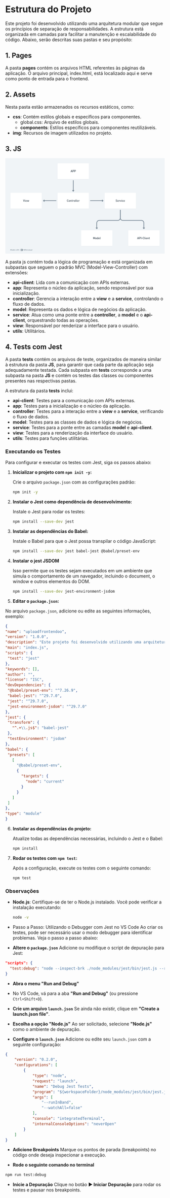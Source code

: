 # Estrutura do Projeto  

Este projeto foi desenvolvido utilizando uma arquitetura modular que segue os princípios de separação de responsabilidades. A estrutura está organizada em camadas para facilitar a manutenção e escalabilidade do código. Abaixo, serão descritas suas pastas e seu propósito:  

## 1. **Pages**  
A pasta **pages** contém os arquivos HTML referentes às páginas da aplicação. O arquivo principal, index.html, está localizado aqui e serve como ponto de entrada para o frontend.  

## 2. **Assets**  
Nesta pasta estão armazenados os recursos estáticos, como:  
- **css**: Contém estilos globais e específicos para componentes.  
  - global.css: Arquivo de estilos globais.  
  - **components**: Estilos específicos para componentes reutilizáveis.  
- **img**: Recursos de imagem utilizados no projeto.  

## 3. **JS**  
![Diagrama](/assets/uml/diagrama-arq-front-poo.png "Diagrama")

A pasta js contém toda a lógica de programação e está organizada em subpastas que seguem o padrão MVC (Model-View-Controller) com extensões:  
- **api-client**: Lida com a comunicação com APIs externas.  
- **app**: Representa o núcleo da aplicação, sendo responsável por sua inicialização.  
- **controller**: Gerencia a interação entre a **view** e a **service**, controlando o fluxo de dados.  
- **model**: Representa os dados e lógica de negócios da aplicação.  
- **service**: Atua como uma ponte entre a **controller**, a **model** e o **api-client**, orquestrando todas as operações.  
- **view**: Responsável por renderizar a interface para o usuário.  
- **utils**: Utilitários.  

## 4. **Tests com Jest**

A pasta **tests** contém os arquivos de teste, organizados de maneira similar à estrutura da pasta **JS**, para garantir que cada parte da aplicação seja adequadamente testada. Cada subpasta em **tests** corresponde a uma subpasta na pasta **JS** e contém os testes das classes ou componentes presentes nas respectivas pastas.  

A estrutura da pasta **tests** inclui:  
- **api-client**: Testes para a comunicação com APIs externas.  
- **app**: Testes para a inicialização e o núcleo da aplicação.  
- **controller**: Testes para a interação entre a **view** e a **service**, verificando o fluxo de dados.  
- **model**: Testes para as classes de dados e lógica de negócios.  
- **service**: Testes para a ponte entre as camadas **model** e **api-client**.  
- **view**: Testes para a renderização da interface do usuário.  
- **utils**: Testes para funções utilitárias.

### Executando os Testes

Para configurar e executar os testes com Jest, siga os passos abaixo:

1. **Inicializar o projeto com `npm init -y`:**

   Crie o arquivo `package.json` com as configurações padrão:

   ```bash
   npm init -y
   ```
2. **Instalar o Jest como dependência de desenvolvimento:**

   Instale o Jest para rodar os testes:

   ```bash
   npm install --save-dev jest
   ```

3. **Instalar as dependências do Babel:**

   Instale o Babel para que o Jest possa transpilar o código JavaScript:

   ```bash
   npm install --save-dev jest babel-jest @babel/preset-env
   ```

4. **Instalar o jest JSDOM**
   
   Isso permite que os testes sejam executados em um ambiente que simula o comportamento de um navegador, incluindo o document, o window e outros elementos do DOM.

   ```bash
   npm install --save-dev jest-environment-jsdom
   ```

 5. **Editar o `package.json`:**

   No arquivo `package.json`, adicione ou edite as seguintes informações, exemplo:

   ```json
   {
  "name": "uploadfrontendoo",
  "version": "1.0.0",
  "description": "Este projeto foi desenvolvido utilizando uma arquitetura modular que segue os princípios de separação de responsabilidades.",
  "main": "index.js",
  "scripts": {
    "test": "jest"
  },
  "keywords": [],
  "author": "",
  "license": "ISC",
  "devDependencies": {
    "@babel/preset-env": "^7.26.9",
    "babel-jest": "^29.7.0",
    "jest": "^29.7.0",
    "jest-environment-jsdom": "^29.7.0"
  },
  "jest": {
    "transform": {
      "^.+\\.js$": "babel-jest"
    },
    "testEnvironment": "jsdom"
  },
  "babel": {
    "presets": [
      [
        "@babel/preset-env",
        {
          "targets": {
            "node": "current"
          }
        }
      ]
    ]
  },
  "type": "module"
}
  ```

6. **Instalar as dependências do projeto:**

   Atualize todas as dependências necessárias, incluindo o Jest e o Babel:

   ```bash
   npm install
   ```
7. **Rodar os testes com `npm test`:**

   Após a configuração, execute os testes com o seguinte comando:

   ```bash
   npm test
   ```
### Observações

- **Node.js**: Certifique-se de ter o Node.js instalado. Você pode verificar a instalação executando:

  ```bash
  node -v
  ```
  
- Passo a Passo: Utilizando o Debugger com Jest no VS Code
Ao criar os testes, pode ser necessário usar o modo debugger para identificar problemas. Veja o passo a passo abaixo:

- **Altere o `package.json`**
Adicione ou modifique o script de depuração para Jest:

```json
"scripts": {
  "test:debug": "node --inspect-brk ./node_modules/jest/bin/jest.js --runInBand"
}
```

- **Abra o menu "Run and Debug"**
- No VS Code, vá para a aba **"Run and Debug"** (ou pressione `Ctrl+Shift+D`).

- **Crie um arquivo `launch.json`**
Se ainda não existir, clique em **"Create a launch.json file"**.

- **Escolha a opção "Node.js"**
Ao ser solicitado, selecione **"Node.js"** como o ambiente de depuração.

- **Configure o `launch.json`**
Adicione ou edite seu `launch.json` com a seguinte configuração:

```json
{
    "version": "0.2.0",
    "configurations": [
        {
            "type": "node",
            "request": "launch",
            "name": "Debug Jest Tests",
            "program": "${workspaceFolder}/node_modules/jest/bin/jest.js",
            "args": [
                "--runInBand",
                "--watchAll=false"
            ],
            "console": "integratedTerminal",
            "internalConsoleOptions": "neverOpen"
        }
    ]
}
```

- **Adicione Breakpoints**
Marque os pontos de parada (breakpoints) no código onde deseja inspecionar a execução.

- **Rode o seguinte comando no terminal**

```sh
npm run test:debug
```

- **Inicie a Depuração**
Clique no botão **▶ Iniciar Depuração** para rodar os testes e pausar nos breakpoints.

  

